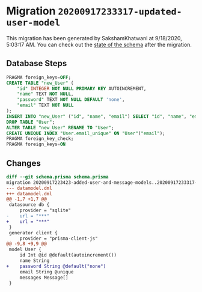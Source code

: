# Migration `20200917233317-updated-user-model`

This migration has been generated by SakshamKhatwani at 9/18/2020, 5:03:17 AM.
You can check out the [state of the schema](./schema.prisma) after the migration.

## Database Steps

```sql
PRAGMA foreign_keys=OFF;
CREATE TABLE "new_User" (
    "id" INTEGER NOT NULL PRIMARY KEY AUTOINCREMENT,
    "name" TEXT NOT NULL,
    "password" TEXT NOT NULL DEFAULT 'none',
    "email" TEXT NOT NULL
);
INSERT INTO "new_User" ("id", "name", "email") SELECT "id", "name", "email" FROM "User";
DROP TABLE "User";
ALTER TABLE "new_User" RENAME TO "User";
CREATE UNIQUE INDEX "User.email_unique" ON "User"("email");
PRAGMA foreign_key_check;
PRAGMA foreign_keys=ON
```

## Changes

```diff
diff --git schema.prisma schema.prisma
migration 20200917223423-added-user-and-message-models..20200917233317-updated-user-model
--- datamodel.dml
+++ datamodel.dml
@@ -1,7 +1,7 @@
 datasource db {
     provider = "sqlite"
-    url = "***"
+    url = "***"
 }
 generator client {
     provider = "prisma-client-js"
@@ -9,8 +9,9 @@
 model User {
     id Int @id @default(autoincrement())
     name String
+    password String @default("none")
     email String @unique
     messages Message[]
 }
```


